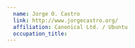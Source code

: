 ```yaml
---
  name: Jorge O. Castro
  link: http://www.jorgecastro.org/
  affiliation: Canonical Ltd. / Ubuntu
  occupation_title:
---
```

